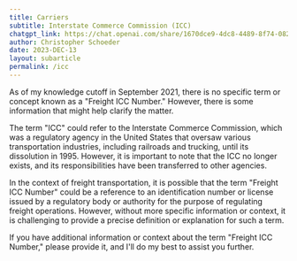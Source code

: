 ```yaml
---
title: Carriers
subtitle: Interstate Commerce Commission (ICC)
chatgpt_link: https://chat.openai.com/share/1670dce9-4dc8-4489-8f74-082ae2653212
author: Christopher Schoeder
date: 2023-DEC-13
layout: subarticle
permalink: /icc
---
```


As of my knowledge cutoff in September 2021, there is no specific term or concept known as a "Freight ICC Number." However, there is some information that might help clarify the matter.

The term "ICC" could refer to the Interstate Commerce Commission, which was a regulatory agency in the United States that oversaw various transportation industries, including railroads and trucking, until its dissolution in 1995. However, it is important to note that the ICC no longer exists, and its responsibilities have been transferred to other agencies.

In the context of freight transportation, it is possible that the term "Freight ICC Number" could be a reference to an identification number or license issued by a regulatory body or authority for the purpose of regulating freight operations. However, without more specific information or context, it is challenging to provide a precise definition or explanation for such a term.

If you have additional information or context about the term "Freight ICC Number," please provide it, and I'll do my best to assist you further.
